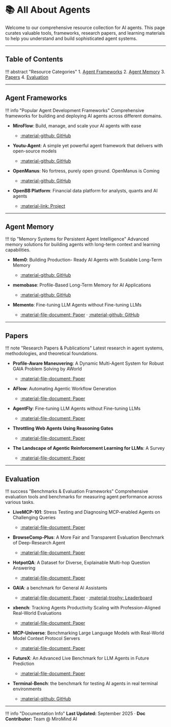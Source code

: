 # 📚 All About Agents

Welcome to our comprehensive resource collection for AI agents. This page curates valuable tools, frameworks, research papers, and learning materials to help you understand and build sophisticated agent systems.

---

## Table of Contents

!!! abstract "Resource Categories"
    1. [Agent Frameworks](#agent-frameworks)
    2. [Agent Memory](#agent-memory)
    3. [Papers](#papers)
    4. [Evaluation](#evaluation)

---

## Agent Frameworks

!!! info "Popular Agent Development Frameworks"
    Comprehensive frameworks for building and deploying AI agents across different domains.

- **MiroFlow**: Build, manage, and scale your AI agents with ease
    - [:material-github: GitHub](https://github.com/MiroMindAI/MiroFlow)

- **Youtu-Agent**: A simple yet powerful agent framework that delivers with open-source models
    - [:material-github: GitHub](https://github.com/TencentCloudADP/youtu-agent)

- **OpenManus**: No fortress, purely open ground. OpenManus is Coming
    - [:material-github: GitHub](https://github.com/FoundationAgents/OpenManus)

- **OpenBB Platform**: Financial data platform for analysts, quants and AI agents 
    - [:material-link: Project](https://github.com/OpenBB-finance/OpenBB)

---

## Agent Memory

!!! tip "Memory Systems for Persistent Agent Intelligence"
    Advanced memory solutions for building agents with long-term context and learning capabilities.

- **Mem0**: Building Production- Ready AI Agents with Scalable Long-Term Memory
    - [:material-github: GitHub](https://github.com/mem0ai/mem0)

- **memobase**: Profile-Based Long-Term Memory for AI Applications
    - [:material-github: GitHub](https://github.com/memodb-io/memobase)

- **Memento**: Fine-tuning LLM Agents without Fine-tuning LLMs
    - [:material-file-document: Paper](https://arxiv.org/abs/2508.16153) · [:material-github: GitHub](https://github.com/Agent-on-the-Fly/Memento)

---


## Papers

!!! note "Research Papers & Publications"
    Latest research in agent systems, methodologies, and theoretical foundations.

- **Profile-Aware Maneuvering**: A Dynamic Multi-Agent System for Robust GAIA Problem Solving by AWorld 
    - [:material-file-document: Paper](https://arxiv.org/abs/2508.09889)

- **AFlow**: Automating Agentic Workflow Generation 
    - [:material-file-document: Paper](https://arxiv.org/abs/2410.10762)

- **AgentFly**: Fine-tuning LLM Agents without Fine-tuning LLMs 
    - [:material-file-document: Paper](https://arxiv.org/abs/2508.16153v2)

- **Throttling Web Agents Using Reasoning Gates**
    - [:material-file-document: Paper](https://arxiv.org/abs/2509.01619)

- **The Landscape of Agentic Reinforcement Learning for LLMs**: A Survey
    - [:material-file-document: Paper](https://arxiv.org/abs/2509.02547)

---



## Evaluation

!!! success "Benchmarks & Evaluation Frameworks"
    Comprehensive evaluation tools and benchmarks for measuring agent performance across various tasks.

- **LiveMCP-101**: Stress Testing and Diagnosing MCP-enabled Agents on Challenging Queries 
    - [:material-file-document: Paper](https://arxiv.org/abs/2508.15760)

- **BrowseComp-Plus**: A More Fair and Transparent Evaluation Benchmark of Deep-Research Agent 
    - [:material-file-document: Paper](https://arxiv.org/abs/2508.06600)

- **HotpotQA**: A Dataset for Diverse, Explainable Multi-hop Question Answering
    - [:material-file-document: Paper](https://arxiv.org/abs/1809.09600)

- **GAIA**: a benchmark for General AI Assistants 
    - [:material-file-document: Paper](https://arxiv.org/abs/2311.12983) · [:material-trophy: Leaderboard](https://huggingface.co/spaces/gaia-benchmark/leaderboard)

- **xbench**: Tracking Agents Productivity Scaling with Profession-Aligned Real-World Evaluations 
    - [:material-file-document: Paper](https://arxiv.org/abs/2506.13651)

- **MCP-Universe**: Benchmarking Large Language Models with Real-World Model Context Protocol Servers 
    - [:material-file-document: Paper](https://arxiv.org/abs/2508.14704)

- **FutureX**: An Advanced Live Benchmark for LLM Agents in Future Prediction 
    - [:material-file-document: Paper](https://arxiv.org/abs/2508.11987)

- **Terminal-Bench**: the benchmark for testing AI agents in real terminal environments 
    - [:material-github: GitHub](https://github.com/laude-institute/terminal-bench)

---

!!! info "Documentation Info"
    **Last Updated:** September 2025 · **Doc Contributor:** Team @ MiroMind AI